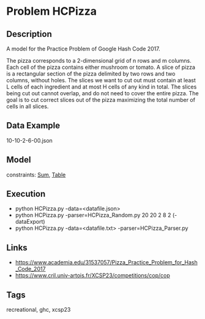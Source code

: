 # Problem HCPizza
## Description
A model for the Practice Problem of Google Hash Code 2017.

The pizza corresponds to a 2-dimensional grid of n rows and m columns.
Each cell of the pizza contains either mushroom or tomato.
A slice of pizza is a rectangular section of the pizza delimited by two rows and two columns, without holes.
The slices we want to cut out must contain at least L cells of each ingredient
and at most H cells of any kind in total.
The slices being cut out cannot overlap, and do not need to cover the entire pizza.
The goal is to cut correct slices out of the pizza maximizing the total number of cells in all slices.

## Data Example
  10-10-2-6-00.json

## Model
  constraints: [Sum](http://pycsp.org/documentation/constraints/Sum), [Table](http://pycsp.org/documentation/constraints/Table)

## Execution
  - python HCPizza.py -data=<datafile.json>
  - python HCPizza.py -parser=HCPizza_Random.py 20 20 2 8 2 (-dataExport)
  - python HCPizza.py -data=<datafile.txt> -parser=HCPizza_Parser.py

## Links
  - https://www.academia.edu/31537057/Pizza_Practice_Problem_for_Hash_Code_2017
  - https://www.cril.univ-artois.fr/XCSP23/competitions/cop/cop

## Tags
  recreational, ghc, xcsp23
